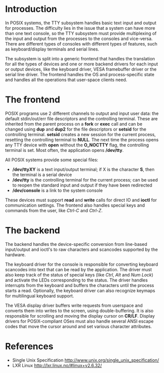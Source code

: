 # Introduction #

In POSIX systems, the TTY subsystem handles basic text input and output for processes. The difficulty lies in the issue that a system can have more than one text console, so the TTY subsystem must provide multiplexing of the input and output from the processes to the consoles and vice-versa. There are different types of consoles with different types of features, such as keyboard/display terminals and serial lines.

The subsystem is split into a generic frontend that handles the translation for all the types of devices and one or more backend drivers for each input or output devices, like the keyboard driver, VESA framebuffer driver or the serial line driver. The frontend handles the OS and process-specific state and handles all the operations that user-space clients need.

# The frontend #

POSIX programs use 2 different channels to output and input user data: the default stdin/out/err file descriptors and the controlling terminal. These are inherited from the parent process on a **fork** or **exec** call and can be changed using **dup** and **dup2** for the file descriptors or **setsid** for the controlling terminal. **setsid** creates a new session for the current process, resetting the controlling terminal to **NULL**. The next time the process opens any TTY device with **open** without the **O\_NOCTTY** flag, the controlling terminal is set. Most often, the application opens **/dev/tty**.

All POSIX systems provide some special files:
  * **/dev/ttyXY** is a text input/output terminal; if X is the character **S**, then the terminal is a serial device
  * **/dev/tty** is the controlling terminal for the current process; can be used to reopen the standard input and output if they have been redirected
  * **/dev/console** is a link to the system console

These devices must support **read** and **write** calls for direct IO and **ioctl** for communication settings. The frontend also handles special keys and commands from the user, like _Ctrl-C_ and _Ctrl-Z_.

# The backend #

The backend handles the device-specific conversion from line-based input/output and ioctl's to raw characters and scancodes supported by the hardware.

The keyboard driver for the console is responsible for converting keyboard scancodes into text that can be read by the application. The driver must also keep track of the status of special keys (like _Ctrl_, _Alt_ and _Num Lock_) and activate the LEDs corresponding to the status. The driver handles interrupts from the keyboard and buffers the characters until the process starts a read. Optionally, the keyboard driver can also recognize keymaps for multilingual keyboard support.

The VESA display driver buffers write requests from userspace and converts them into writes to the screen, using double-buffering. It is also responsible for scrolling and moving the display cursor on **CR/LF**. Display drivers for POSIX-compliant OSes must also handle several ANSI escape codes that move the cursor around and set various character attributes.


# References #

  * Single Unix Specification http://www.unix.org/single_unix_specification/
  * LXR Linux http://lxr.linux.no/#linux+v2.6.32/